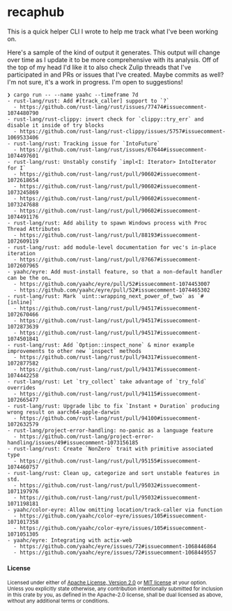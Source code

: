 recaphub
========

This is a quick helper CLI I wrote to help me track what I've been working on.

Here's a sample of the kind of output it generates. This output will change
over time as I update it to be more comprehensive with its analysis. Off of the
top of my head I'd like it to also check Zulip threads that I've participated
in and PRs or issues that I've created. Maybe commits as well? I'm not sure,
it's a work in progress. I'm open to suggestions!

```console
❯ cargo run -- --name yaahc --timeframe 7d
- rust-lang/rust: Add #[track_caller] support to `?`
  - https://github.com/rust-lang/rust/issues/77474#issuecomment-1074480790
- rust-lang/rust-clippy: invert check for `clippy::try_err` and disable it inside of try blocks
  - https://github.com/rust-lang/rust-clippy/issues/5757#issuecomment-1069533406
- rust-lang/rust: Tracking issue for `IntoFuture`
  - https://github.com/rust-lang/rust/issues/67644#issuecomment-1074497601
- rust-lang/rust: Unstably constify `impl<I: Iterator> IntoIterator for I`
  - https://github.com/rust-lang/rust/pull/90602#issuecomment-1072618654
  - https://github.com/rust-lang/rust/pull/90602#issuecomment-1073245869
  - https://github.com/rust-lang/rust/pull/90602#issuecomment-1073247688
  - https://github.com/rust-lang/rust/pull/90602#issuecomment-1074491176
- rust-lang/rust: Add ability to spawn Windows process with Proc Thread Attributes
  - https://github.com/rust-lang/rust/pull/88193#issuecomment-1072609119
- rust-lang/rust: add module-level documentation for vec's in-place iteration
  - https://github.com/rust-lang/rust/pull/87667#issuecomment-1072607965
- yaahc/eyre: Add must-install feature, so that a non-default handler can be the on…
  - https://github.com/yaahc/eyre/pull/52#issuecomment-1074453007
  - https://github.com/yaahc/eyre/pull/52#issuecomment-1074465302
- rust-lang/rust: Mark `uint::wrapping_next_power_of_two` as `#[inline]`
  - https://github.com/rust-lang/rust/pull/94517#issuecomment-1072670466
  - https://github.com/rust-lang/rust/pull/94517#issuecomment-1072873639
  - https://github.com/rust-lang/rust/pull/94517#issuecomment-1074501841
- rust-lang/rust: Add `Option::inspect_none` & minor example improvements to other new `inspect` methods
  - https://github.com/rust-lang/rust/pull/94317#issuecomment-1072877582
  - https://github.com/rust-lang/rust/pull/94317#issuecomment-1074442258
- rust-lang/rust: Let `try_collect` take advantage of `try_fold` overrides
  - https://github.com/rust-lang/rust/pull/94115#issuecomment-1072665477
- rust-lang/rust: Upgrade libc to fix `Instant + Duration` producing wrong result on aarch64-apple-darwin
  - https://github.com/rust-lang/rust/pull/94100#issuecomment-1072632579
- rust-lang/project-error-handling: no-panic as a language feature
  - https://github.com/rust-lang/project-error-handling/issues/49#issuecomment-1073156185
- rust-lang/rust: Create `NonZero` trait with primitive associated type
  - https://github.com/rust-lang/rust/pull/95155#issuecomment-1074460757
- rust-lang/rust: Clean up, categorize and sort unstable features in std.
  - https://github.com/rust-lang/rust/pull/95032#issuecomment-1071197976
  - https://github.com/rust-lang/rust/pull/95032#issuecomment-1071198181
- yaahc/color-eyre: Allow omitting location/track-caller via function
  - https://github.com/yaahc/color-eyre/issues/105#issuecomment-1071017358
  - https://github.com/yaahc/color-eyre/issues/105#issuecomment-1071051305
- yaahc/eyre: Integrating with actix-web
  - https://github.com/yaahc/eyre/issues/72#issuecomment-1068446864
  - https://github.com/yaahc/eyre/issues/72#issuecomment-1068449557
```

#### License

<sup>
Licensed under either of <a href="LICENSE-APACHE">Apache License, Version
2.0</a> or <a href="LICENSE-MIT">MIT license</a> at your option.
</sup>

<br>

<sub>
Unless you explicitly state otherwise, any contribution intentionally submitted
for inclusion in this crate by you, as defined in the Apache-2.0 license, shall
be dual licensed as above, without any additional terms or conditions.
</sub>
